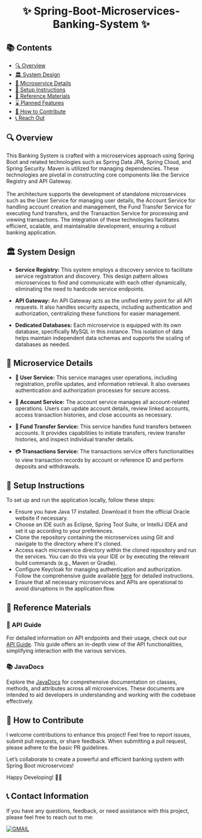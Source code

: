 <h1 align="center">✨ Spring-Boot-Microservices-Banking-System ✨</h1>

<h2>📚 Contents</h2>

- [🔍 Overview](#-overview)
- [🏛️ System Design](#-system-design)
- [🚀 Microservice Details](#-microservice-details)
- [🚀 Setup Instructions](#-setup-instructions)
- [📖 Reference Materials](#-reference-materials)
- [⌛ Planned Features](#-planned-features)
- [🤝 How to Contribute](#-how-to-contribute)
- [📞 Reach Out](#-reach-out)

## 🔍 Overview
<p>
    This Banking System is crafted with a microservices approach using Spring Boot and related technologies such as Spring Data JPA, Spring Cloud, and Spring Security. Maven is utilized for managing dependencies. These technologies are pivotal in constructing core components like the Service Registry and API Gateway.<br><br>
    The architecture supports the development of standalone microservices such as the User Service for managing user details, the Account Service for handling account creation and management, the Fund Transfer Service for executing fund transfers, and the Transaction Service for processing and viewing transactions. The integration of these technologies facilitates efficient, scalable, and maintainable development, ensuring a robust banking application.
</p>

## 🏛️ System Design

- **Service Registry:** This system employs a discovery service to facilitate service registration and discovery. This design pattern allows microservices to find and communicate with each other dynamically, eliminating the need to hardcode service endpoints.

- **API Gateway:** An API Gateway acts as the unified entry point for all API requests. It also handles security aspects, including authentication and authorization, centralizing these functions for easier management.

- **Dedicated Databases:** Each microservice is equipped with its own database, specifically MySQL in this instance. This isolation of data helps maintain independent data schemas and supports the scaling of databases as needed.

<h2>🚀 Microservice Details</h2>

- **👤 User Service:** This service manages user operations, including registration, profile updates, and information retrieval. It also oversees authentication and authorization processes for secure access.

- **💼 Account Service:** The account service manages all account-related operations. Users can update account details, review linked accounts, access transaction histories, and close accounts as necessary.

- **💸 Fund Transfer Service:** This service handles fund transfers between accounts. It provides capabilities to initiate transfers, review transfer histories, and inspect individual transfer details.

- **💳 Transactions Service:** The transactions service offers functionalities to view transaction records by account or reference ID and perform deposits and withdrawals.

<h2>🚀 Setup Instructions</h2>

To set up and run the application locally, follow these steps:

- Ensure you have Java 17 installed. Download it from the official Oracle website if necessary.
- Choose an IDE such as Eclipse, Spring Tool Suite, or IntelliJ IDEA and set it up according to your preferences.
- Clone the repository containing the microservices using Git and navigate to the directory where it's cloned.
- Access each microservice directory within the cloned repository and run the services. You can do this via your IDE or by executing the relevant build commands (e.g., Maven or Gradle).
- Configure Keycloak for managing authentication and authorization. Follow the comprehensive guide available [here](https://devscribbles.hashnode.dev/mastering-microservices-authentication-and-authorization-with-keycloak) for detailed instructions.
- Ensure that all necessary microservices and APIs are operational to avoid disruptions in the application flow.

<h2>📖 Reference Materials</h2>
<h3>📖 API Guide</h3>

For detailed information on API endpoints and their usage, check out our [API Guide](https://app.theneo.io/student/spring-boot-microservices-banking-system). This guide offers an in-depth view of the API functionalities, simplifying interaction with the various services.

<h3>📚 JavaDocs</h3>

Explore the [JavaDocs](https://kartik1502.github.io/Spring-Boot-Microservices-Banking-System/) for comprehensive documentation on classes, methods, and attributes across all microservices. These documents are intended to aid developers in understanding and working with the codebase effectively.

<h2>🤝 How to Contribute</h2>

I welcome contributions to enhance this project! Feel free to report issues, submit pull requests, or share feedback. When submitting a pull request, please adhere to the basic PR guidelines.

Let’s collaborate to create a powerful and efficient banking system with Spring Boot microservices!

Happy Developing! 🏦💸


<h2>📞 Contact Information</h2>

If you have any questions, feedback, or need assistance with this project, please feel free to reach out to me:


[![GMAIL](https://img.shields.io/badge/Gmail-D14836?style=for-the-badge&logo=gmail&logoColor=white)](mailto:Sumanthgollaprolu7@gmail.com)

